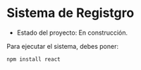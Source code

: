 <h1>Sistema de Registgro</h1>

- Estado del proyecto: En construcción.

Para ejecutar el sistema, debes poner:

```npm install react```
